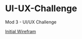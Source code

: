 # UI-UX-Challenge
Mod 3 - UI/UX Challenge

[Initial Wirefram](UI-UX-Challenge/assets/imgs/wireframe.jpg)
 
